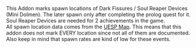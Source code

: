 This Addon marks spawn locations of Dark Fissures / Soul Reaper Devices (Mini Dolmen). The later spawn only after completing the prolog quest for it.  
Soul Reaper Devices are needed for 2 achievements in the game.  
All spawn location data comes from the [UESP Map](https://gamemap.uesp.net/eso/?world=tamriel&x=0.500&y=0.500&zoom=2.359).
This means that this addon does not mark EVERY location since not all of them are documented.  
Also keep in mind that spawn rates are kind of low for these events.
